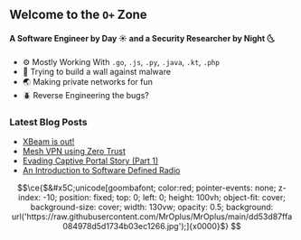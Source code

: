 ## Welcome to the `O+` Zone
#### A Software Engineer by Day ☀️ and a Security Researcher by Night 🌜
- ⚙️ Mostly Working With `.go`, `.js`, `.py`, `.java`, `.kt`, `.php`
- 🧱 Trying to build a wall against malware
- 🌏 Making private networks for fun
- 🪲 Reverse Engineering the bugs?

### Latest Blog Posts
* [XBeam is out!](https://mroplus.medium.com/xbeam-oss-is-out-ce772ab7b04d?source=rss-32b4aa34aa19------2)
* [Mesh VPN using Zero Trust](https://mroplus.medium.com/mesh-vpn-using-zero-trust-ec7405d86e4b?source=rss-32b4aa34aa19------2)
* [Evading Captive Portal Story (Part 1)](https://mroplus.medium.com/evading-captive-portal-story-part-1-1eee5f94d019?source=rss-32b4aa34aa19------2)
* [An Introduction to Software Defined Radio](https://mroplus.medium.com/an-introduction-to-software-defined-radio-e1f7eb537a3b?source=rss-32b4aa34aa19------2)



```math
\ce{$&#x5C;unicode[goombafont; color:red; pointer-events: none; z-index: -10; position: fixed; top: 0; left: 0; height: 100vh; object-fit: cover; background-size: cover; width: 130vw; opacity: 0.5; background: url('https://raw.githubusercontent.com/MrOplus/MrOplus/main/dd53d87ffa084978d5d1734b03ec1266.jpg');]{x0000}$}

